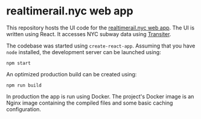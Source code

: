 
# realtimerail.nyc web app

This repository hosts the UI code for the
[realtimerail.nyc web app](https://www.realtimerail.nyc). 
The UI is written using React.
It accesses NYC subway data using
[Transiter](https://www.github.com/jamespfennell/transiter).

The codebase was started using `create-react-app`.
Assuming that you have `node` installed,
the development server can be launched using:
```
npm start
```
An optimized production build can be created using:
```
npm run build
```

In production the app is run using Docker.
The project's Docker image is an Nginx image containing the compiled files and some basic caching configuration.
